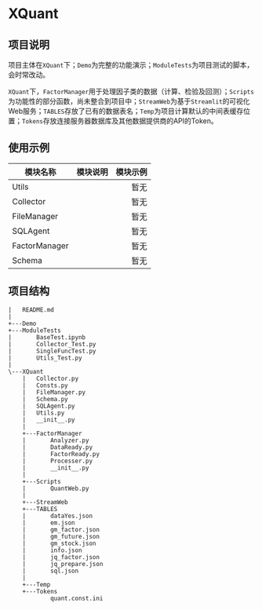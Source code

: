 # XQuant

## 项目说明

项目主体在`XQuant`下；`Demo`为完整的功能演示；`ModuleTests`为项目测试的脚本，会时常改动。

`XQuant`下，`FactorManager`用于处理因子类的数据（计算、检验及回测）；`Scripts`为功能性的部分函数，尚未整合到项目中；`StreamWeb`为基于`Streamlit`的可视化Web服务；`TABLES`存放了已有的数据表名；`Temp`为项目计算默认的中间表缓存位置；`Tokens`存放连接服务器数据库及其他数据提供商的API的Token。

## 使用示例

| 模块名称	         | 模块说明 | 模块示例	 |
|---------------|:----:|------:|
| Utils         |  	   |    暂无 |
| Collector     |      |    暂无 |
| FileManager   |      |    暂无 |
| SQLAgent      |      |    暂无 |
| FactorManager |      |    暂无 |
| Schema        |  	   |    暂无 |


## 项目结构
```text
|   README.md
|   
+---Demo
+---ModuleTests
|       BaseTest.ipynb
|       Collector_Test.py
|       SingleFuncTest.py
|       Utils_Test.py
|         
\---XQuant
    |   Collector.py
    |   Consts.py
    |   FileManager.py
    |   Schema.py
    |   SQLAgent.py
    |   Utils.py
    |   __init__.py
    |   
    +---FactorManager
    |       Analyzer.py
    |       DataReady.py
    |       FactorReady.py
    |       Processer.py
    |       __init__.py
    |   
    +---Scripts
    |       QuantWeb.py
    |       
    +---StreamWeb
    +---TABLES
    |       dataYes.json
    |       em.json
    |       gm_factor.json
    |       gm_future.json
    |       gm_stock.json
    |       info.json
    |       jq_factor.json
    |       jq_prepare.json
    |       sql.json
    |       
    +---Temp
    +---Tokens
            quant.const.ini
```
